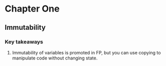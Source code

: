 # Chapter One
## Immutability
### Key takeaways
1. Immutability of variables is promoted in FP, but you can
use copying to manipulate code without changing state.